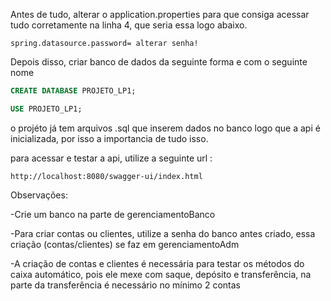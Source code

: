 Antes de tudo, alterar o application.properties para que consiga acessar tudo corretamente na linha 4, que seria essa
logo abaixo.
```code
spring.datasource.password= alterar senha!
```
Depois disso, criar banco de dados da seguinte forma e com o seguinte nome

```sql
CREATE DATABASE PROJETO_LP1;

USE PROJETO_LP1;
```

o projéto já tem arquivos .sql que inserem dados no  banco logo que a api é
inicializada, por isso a importancia de tudo isso.

para acessar e testar a api, utilize a seguinte url :

```link
http://localhost:8080/swagger-ui/index.html
```

Observações:

-Crie um banco na parte de gerenciamentoBanco

-Para criar contas ou clientes, utilize a senha do banco antes criado, essa criação (contas/clientes) se faz em gerenciamentoAdm

-A criação de contas e clientes é necessária para testar os métodos do caixa automático, pois ele mexe com saque, depósito e transferência, na parte da transferência é necessário no mínimo 2 contas

